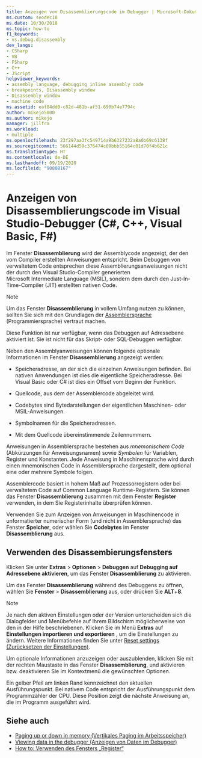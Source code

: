 ```yaml
---
title: Anzeigen von Disassemblierungscode im Debugger | Microsoft-Dokumentation
ms.custom: seodec18
ms.date: 10/30/2018
ms.topic: how-to
f1_keywords:
- vs.debug.disassembly
dev_langs:
- CSharp
- VB
- FSharp
- C++
- JScript
helpviewer_keywords:
- assembly language, debugging inline assembly code
- breakpoints, Disassembly window
- Disassembly window
- machine code
ms.assetid: eaf84dd0-c82d-481b-af51-690b74e7794c
author: mikejo5000
ms.author: mikejo
manager: jillfra
ms.workload:
- multiple
ms.openlocfilehash: 23f297aa3fc549714a9b6327232a8a0b69c6138f
ms.sourcegitcommit: 566144d59c376474c09bbb55164c01d70f4b621c
ms.translationtype: HT
ms.contentlocale: de-DE
ms.lasthandoff: 09/19/2020
ms.locfileid: "90808167"
---
```

# <a name="view-disassembly-code-in-the-visual-studio-debugger-c-c-visual-basic-f"></a>Anzeigen von Disassemblierungscode im Visual Studio-Debugger (C#, C++, Visual Basic, F#)

Im Fenster **Disassemblierung** wird der Assemblycode angezeigt, der den vom Compiler erstellten Anweisungen entspricht. Beim Debuggen von verwaltetem Code entsprechen diese Assemblierungsanweisungen nicht der durch den Visual Studio-Compiler generierten Microsoft Intermediate Language (MSIL), sondern dem durch den Just-In-Time-Compiler (JIT) erstellten nativen Code.

> [!NOTE]
> Um das Fenster **Disassemblierung** in vollem Umfang nutzen zu können, sollten Sie sich mit den Grundlagen der [Assemblersprache](https://wikipedia.org/wiki/Assembly_language) (Programmiersprache) vertraut machen.

Diese Funktion ist nur verfügbar, wenn das Debuggen auf Adressebene aktiviert ist. Sie ist nicht für das Skript- oder SQL-Debuggen verfügbar.

Neben den Assemblyanweisungen können folgende optionale Informationen im Fenster **Disassemblierung** angezeigt werden:

- Speicheradresse, an der sich die einzelnen Anweisungen befinden. Bei nativen Anwendungen ist dies die eigentliche Speicheradresse. Bei Visual Basic oder C# ist dies ein Offset vom Beginn der Funktion.

- Quellcode, aus dem der Assemblercode abgeleitet wird.

- Codebytes sind Bytedarstellungen der eigentlichen Maschinen- oder MSIL-Anweisungen.

- Symbolnamen für die Speicheradressen.

- Mit dem Quellcode übereinstimmende Zeilennummern.

Anweisungen in Assemblersprache bestehen aus *mnemonischem Code* (Abkürzungen für Anweisungsnamen) sowie *Symbolen* für Variablen, Register und Konstanten. Jede Anweisung in Maschinensprache wird durch einen mnemonischen Code in Assemblersprache dargestellt, dem optional eine oder mehrere Symbole folgen.

Assemblercode basiert in hohem Maß auf Prozessorregistern oder bei verwaltetem Code auf Common Language Runtime-Registern. Sie können das Fenster **Disassemblierung** zusammen mit dem Fenster **Register** verwenden, in dem Sie Registerinhalte überprüfen können.

Verwenden Sie zum Anzeigen von Anweisungen in Maschinencode in unformatierter numerischer Form (und nicht in Assemblersprache) das Fenster **Speicher**, oder wählen Sie **Codebytes** im Fenster **Disassemblierung** aus.

## <a name="use-the-disassembly-window"></a>Verwenden des Disassembierungsfensters

Klicken Sie unter **Extras** > **Optionen** > **Debuggen** auf **Debugging auf Adressebene aktivieren**, um das Fenster **Disassemblierung** zu aktivieren.

Um das Fenster **Disassemblierung** während des Debuggens zu öffnen, wählen Sie **Fenster** > **Disassemblierung** aus, oder drücken Sie **ALT**+**8**.

> [!NOTE]
> Je nach den aktiven Einstellungen oder der Version unterscheiden sich die Dialogfelder und Menübefehle auf Ihrem Bildschirm möglicherweise von den in der Hilfe beschriebenen. Klicken Sie im Menü **Extras** auf **Einstellungen importieren und exportieren** , um die Einstellungen zu ändern. Weitere Informationen finden Sie unter [Reset settings (Zurücksetzen der Einstellungen)](../ide/environment-settings.md#reset-settings).

Um optionale Informationen anzuzeigen oder auszublenden, klicken Sie mit der rechten Maustaste in das Fenster **Disassemblierung**, und aktivieren bzw. deaktivieren Sie im Kontextmenü die gewünschten Optionen.

Ein gelber Pfeil am linken Rand kennzeichnet den aktuellen Ausführungspunkt. Bei nativem Code entspricht der Ausführungspunkt dem Programmzähler der CPU. Diese Position zeigt die nächste Anweisung an, die im Programm ausgeführt wird.

## <a name="see-also"></a>Siehe auch

* [Paging up or down in memory (Vertikales Paging im Arbeitsspeicher)](../debugger/how-to-page-up-or-down-in-memory.md)
* [Viewing data in the debugger (Anzeigen von Daten im Debugger)](../debugger/viewing-data-in-the-debugger.md)
* [How to: Verwenden des Fensters „Register“](../debugger/how-to-use-the-registers-window.md)